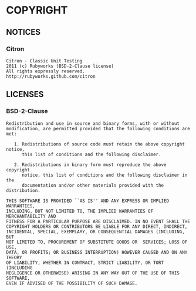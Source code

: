 # COPYRIGHT

## NOTICES

### Citron

    Citron - Classic Unit Testing
    2011 (c) Rubyworks (BSD-2-Clause license)
    All rights expressly reserved.
    http://rubyworks.github.com/citron

## LICENSES

### BSD-2-Clause

    Redistribution and use in source and binary forms, with or without
    modification, are permitted provided that the following conditions are met:

       1. Redistributions of source code must retain the above copyright notice,
          this list of conditions and the following disclaimer.

       2. Redistributions in binary form must reproduce the above copyright
          notice, this list of conditions and the following disclaimer in the
          documentation and/or other materials provided with the distribution.

    THIS SOFTWARE IS PROVIDED ``AS IS'' AND ANY EXPRESS OR IMPLIED WARRANTIES,
    INCLUDING, BUT NOT LIMITED TO, THE IMPLIED WARRANTIES OF MERCHANTABILITY AND
    FITNESS FOR A PARTICULAR PURPOSE ARE DISCLAIMED. IN NO EVENT SHALL THE
    COPYRIGHT HOLDERS OR CONTRIBUTORS BE LIABLE FOR ANY DIRECT, INDIRECT,
    INCIDENTAL, SPECIAL, EXEMPLARY, OR CONSEQUENTIAL DAMAGES (INCLUDING, BUT
    NOT LIMITED TO, PROCUREMENT OF SUBSTITUTE GOODS OR  SERVICES; LOSS OF USE,
    DATA, OR PROFITS; OR BUSINESS INTERRUPTION) HOWEVER CAUSED AND ON ANY THEORY
    OF LIABILITY, WHETHER IN CONTRACT, STRICT LIABILITY, OR TORT (INCLUDING
    NEGLIGENCE OR OTHERWISE) ARISING IN ANY WAY OUT OF THE USE OF THIS SOFTWARE,
    EVEN IF ADVISED OF THE POSSIBILITY OF SUCH DAMAGE.

